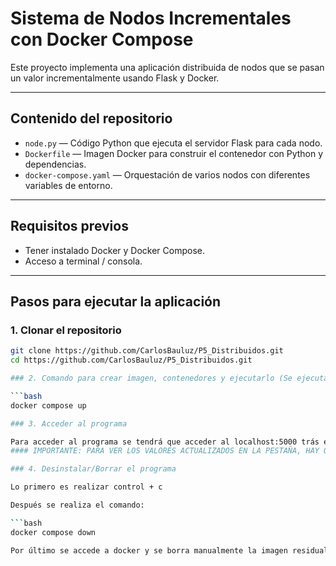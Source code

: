 # Sistema de Nodos Incrementales con Docker Compose

Este proyecto implementa una aplicación distribuida de nodos que se pasan un valor incrementalmente usando Flask y Docker.

---

## Contenido del repositorio

- `node.py` — Código Python que ejecuta el servidor Flask para cada nodo.
- `Dockerfile` — Imagen Docker para construir el contenedor con Python y dependencias.
- `docker-compose.yaml` — Orquestación de varios nodos con diferentes variables de entorno.

---

## Requisitos previos

- Tener instalado Docker y Docker Compose.
- Acceso a terminal / consola.

---

## Pasos para ejecutar la aplicación

### 1. Clonar el repositorio 

```bash
git clone https://github.com/CarlosBauluz/P5_Distribuidos.git
cd https://github.com/CarlosBauluz/P5_Distribuidos.git

### 2. Comando para crear imagen, contenedores y ejecutarlo (Se ejecuta en la carpeta raiz)

```bash
docker compose up

### 3. Acceder al programa

Para acceder al programa se tendrá que acceder al localhost:5000 trás el docker compose up y ahí ya se podrá ejecutar.
#### IMPORTANTE: PARA VER LOS VALORES ACTUALIZADOS EN LA PESTAÑA, HAY QUE RECARGARLA MANUALMENTE

### 4. Desinstalar/Borrar el programa

Lo primero es realizar control + c

Después se realiza el comando: 

```bash
docker compose down

Por último se accede a docker y se borra manualmente la imagen residual que queda ahí guardada.
